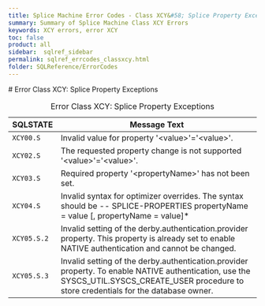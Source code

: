```yaml
---
title: Splice Machine Error Codes - Class XCY&#58; Splice Property Exceptions
summary: Summary of Splice Machine Class XCY Errors
keywords: XCY errors, error XCY
toc: false
product: all
sidebar:  sqlref_sidebar
permalink: sqlref_errcodes_classxcy.html
folder: SQLReference/ErrorCodes
---
```

<section>
<div class="TopicContent" data-swiftype-index="true" markdown="1">
# Error Class XCY: Splice Property Exceptions

<table>
                <caption>Error Class XCY: Splice Property Exceptions</caption>
                <thead>
                    <tr>
                        <th>SQLSTATE</th>
                        <th>Message Text</th>
                    </tr>
                </thead>
                <tbody>
                    <tr>
                        <td><code>XCY00.S</code></td>
                        <td>Invalid value for property '<span class="VarName">&lt;value&gt;</span>'='<span class="VarName">&lt;value&gt;</span>'.</td>
                    </tr>
                    <tr>
                        <td><code>XCY02.S</code></td>
                        <td>The requested property change is not supported '<span class="VarName">&lt;value&gt;</span>'='<span class="VarName">&lt;value&gt;</span>'.</td>
                    </tr>
                    <tr>
                        <td><code>XCY03.S</code></td>
                        <td>Required property '<span class="VarName">&lt;propertyName&gt;</span>' has not been set.</td>
                    </tr>
                    <tr>
                        <td><code>XCY04.S</code></td>
                        <td>Invalid syntax for optimizer overrides. The syntax should be -- SPLICE-PROPERTIES propertyName = value [, propertyName = value]*</td>
                    </tr>
                    <tr>
                        <td><code>XCY05.S.2</code></td>
                        <td>Invalid setting of the derby.authentication.provider property. This property is already set to enable NATIVE authentication and cannot be changed.</td>
                    </tr>
                    <tr>
                        <td><code>XCY05.S.3</code></td>
                        <td>Invalid setting of the derby.authentication.provider property. To enable NATIVE authentication, use the SYSCS_UTIL.SYSCS_CREATE_USER procedure to store credentials for the database owner.</td>
                    </tr>
                </tbody>
            </table>
</div>
</section>

